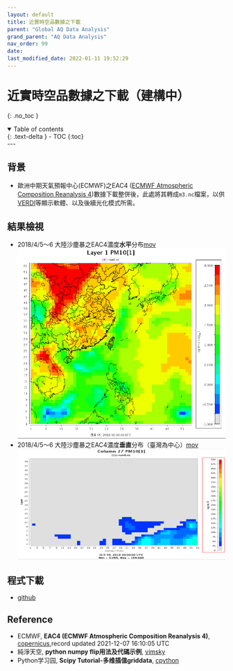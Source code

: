 ```yaml
---
layout: default
title: 近實時空品數據之下載
parent: "Global AQ Data Analysis"
grand_parent: "AQ Data Analysis"
nav_order: 99
date: 
last_modified_date: 2022-01-11 19:52:29
---
```


# 近實時空品數據之下載（建構中）
{: .no_toc }

<details open markdown="block">
  <summary>
    Table of contents
  </summary>
  {: .text-delta }
- TOC
{:toc}
</details>
---

## 背景
- 歐洲中期天氣預報中心(ECMWF)之EAC4 ([ECMWF Atmospheric Composition Reanalysis 4](https://ads.atmosphere.copernicus.eu/cdsapp#!/dataset/cams-global-reanalysis-eac4?tab=overview))數據下載整併後，此處將其轉成`m3.nc`檔案，以供[VERDI](https://sinotec2.github.io/Focus-on-Air-Quality/utilities/Graphics/VERDI/VERDI_Guide/)等顯示軟體、以及後續光化模式所需。

## 結果檢視
- 2018/4/5～6 大陸沙塵暴之EAC4濃度**水平**分布[mov](https://youtu.be/S3z9j7V-O0w)
![](https://github.com/sinotec2/Focus-on-Air-Quality/raw/main/assets/images/20180405eac4H.PNG)
- 2018/4/5～6 大陸沙塵暴之EAC4濃度**垂直**分布（臺灣為中心）[mov](https://youtu.be/tiXA1L3IaEI )
![](https://github.com/sinotec2/Focus-on-Air-Quality/raw/main/assets/images/20180405eac4V.PNG)

## 程式下載
- [github](https://github.com/sinotec2/cmaq_relatives/blob/master/bcon/grb2D1m3.py)

## Reference
- ECMWF, **EAC4 (ECMWF Atmospheric Composition Reanalysis 4)**, [copernicus](https://ads.atmosphere.copernicus.eu/cdsapp#!/dataset/cams-global-reanalysis-eac4?tab=overview),record updated 2021-12-07 16:10:05 UTC
- 純淨天空, **python numpy flip用法及代碼示例**, [vimsky](https://vimsky.com/zh-tw/examples/usage/python-numpy.flip.html)
- Python学习园, **Scipy Tutorial-多维插值griddata**, [cpython](http://liao.cpython.org/scipytutorial11.html)